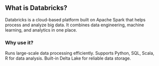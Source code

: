 ## What is Databricks?
Databricks is a cloud-based platform built on Apache Spark that helps process and analyze big data. It combines data engineering, machine learning, and analytics in one place.
### Why use it?
Runs large-scale data processing efficiently.
Supports Python, SQL, Scala, R for data analysis.
Built-in Delta Lake for reliable data storage.
